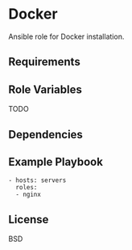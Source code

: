 Docker
=========

Ansible role for Docker installation.

Requirements
------------

Role Variables
--------------

TODO

Dependencies
------------

Example Playbook
----------------

    - hosts: servers
      roles:
      - nginx

License
-------

BSD